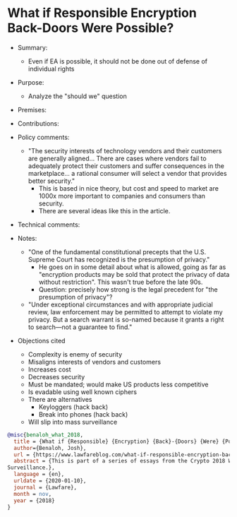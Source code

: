 # What if Responsible Encryption Back-Doors Were Possible?

- Summary:
  - Even if EA is possible, it should not be done out of defense of individual rights
- Purpose:
  - Analyze the "should we" question
- Premises:
- Contributions:
- Policy comments:
  - "The security interests of technology vendors and their customers are generally aligned... There
      are cases where vendors fail to adequately protect their customers and suffer consequences in
      the marketplace... a rational consumer will select a vendor that provides better security."
    - This is based in nice theory, but cost and speed to market are 1000x more important to
        companies and consumers than security.
    - There are several ideas like this in the article.
- Technical comments:
- Notes:
  - "One of the fundamental constitutional precepts that the U.S. Supreme Court has recognized is
      the presumption of privacy."
    - He goes on in some detail about what is allowed, going as far as "encryption products may be
        sold that protect the privacy of data without restriction". This wasn't true before the late
        90s.
    - Question: precisely how strong is the legal precedent for "the presumption of privacy"?
  - "Under exceptional circumstances and with appropriate judicial review, law enforcement may be
      permitted to attempt to violate my privacy. But a search warrant is so-named because it grants
      a right to search—not a guarantee to find."

- Objections cited
  - Complexity is enemy of security
  - Misaligns interests of vendors and customers
  - Increases cost
  - Decreases security
  - Must be mandated; would make US products less competitive
  - Is evadable using well known ciphers
  - There are alternatives
    - Keyloggers (hack back)
    - Break into phones (hack back)
  - Will slip into mass surveillance

```bib
@misc{benaloh_what_2018,
  title = {What if {Responsible} {Encryption} {Back}-{Doors} {Were} {Possible}?},
  author={Benaloh, Josh},
  url = {https://www.lawfareblog.com/what-if-responsible-encryption-back-doors-were-possible},
  abstract = {This is part of a series of essays from the Crypto 2018 Workshop on Encryption and
Surveillance.},
  language = {en},
  urldate = {2020-01-10},
  journal = {Lawfare},
  month = nov,
  year = {2018}
}
```
